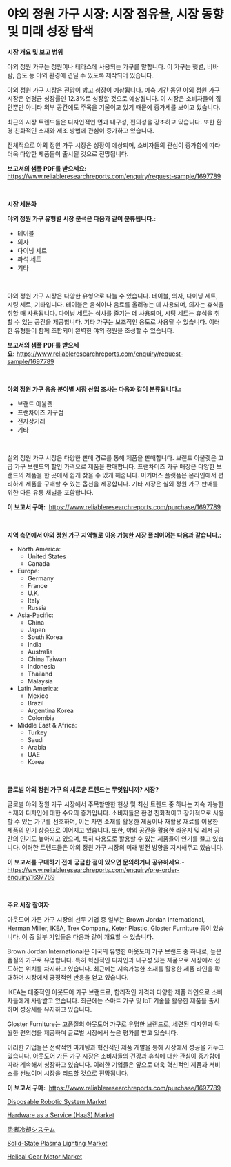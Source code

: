 <p><h1>야외 정원 가구 시장: 시장 점유율, 시장 동향 및 미래 성장 탐색</h1></p><p><strong>시장 개요 및 보고 범위</strong></p>
<p><p>야외 정원 가구는 정원이나 테라스에 사용되는 가구를 말합니다. 이 가구는 햇볕, 비바람, 습도 등 야외 환경에 견딜 수 있도록 제작되어 있습니다. </p><p>야외 정원 가구 시장은 전망이 밝고 성장이 예상됩니다. 예측 기간 동안 야외 정원 가구 시장은 연평균 성장률인 12.3%로 성장할 것으로 예상됩니다. 이 시장은 소비자들이 집 안뿐만 아니라 외부 공간에도 주목을 기울이고 있기 때문에 증가세를 보이고 있습니다.</p><p>최근의 시장 트렌드들은 디자인적인 면과 내구성, 편의성을 강조하고 있습니다. 또한 환경 친화적인 소재와 제조 방법에 관심이 증가하고 있습니다.</p><p>전체적으로 야외 정원 가구 시장은 성장이 예상되며, 소비자들의 관심이 증가함에 따라 더욱 다양한 제품들이 출시될 것으로 전망됩니다.</p></p>
<p><strong>보고서의 샘플 PDF를 받으세요:</strong> <a href="https://www.reliableresearchreports.com/enquiry/request-sample/1697789">https://www.reliableresearchreports.com/enquiry/request-sample/1697789</a></p>
<p>&nbsp;</p>
<p><strong>시장 세분화</strong></p>
<p><strong>야외 정원 가구 유형별 시장 분석은 다음과 같이 분류됩니다.:</strong></p>
<p><ul><li>테이블</li><li>의자</li><li>다이닝 세트</li><li>좌석 세트</li><li>기타</li></ul></p>
<p>&nbsp;</p>
<p><p>야외 정원 가구 시장은 다양한 유형으로 나눌 수 있습니다. 테이블, 의자, 다이닝 세트, 시팅 세트, 기타입니다. 테이블은 음식이나 음료를 올려놓는 데 사용되며, 의자는 휴식을 취할 때 사용됩니다. 다이닝 세트는 식사를 즐기는 데 사용되며, 시팅 세트는 휴식을 취할 수 있는 공간을 제공합니다. 기타 가구는 보조적인 용도로 사용될 수 있습니다. 이러한 유형들이 함께 조합되어 완벽한 야외 정원을 조성할 수 있습니다.</p></p>
<p><strong>보고서의 샘플 PDF를 받으세요:</strong>&nbsp;<a href="https://www.reliableresearchreports.com/enquiry/request-sample/1697789">https://www.reliableresearchreports.com/enquiry/request-sample/1697789</a></p>
<p>&nbsp;</p>
<p><strong> 야외 정원 가구 응용 분야별 시장 산업 조사는 다음과 같이 분류됩니다.:</strong></p>
<p><ul><li>브랜드 아울렛</li><li>프랜차이즈 가구점</li><li>전자상거래</li><li>기타</li></ul></p>
<p>&nbsp;</p>
<p><p>실외 정원 가구 시장은 다양한 판매 경로를 통해 제품을 판매합니다. 브랜드 아울렛은 고급 가구 브랜드의 할인 가격으로 제품을 판매합니다. 프랜차이즈 가구 매장은 다양한 브랜드의 제품을 한 곳에서 쉽게 찾을 수 있게 해줍니다. 이커머스 플랫폼은 온라인에서 편리하게 제품을 구매할 수 있는 옵션을 제공합니다. 기타 시장은 실외 정원 가구 판매를 위한 다른 유통 채널을 포함합니다.</p></p>
<p><strong>이 보고서 구매:</strong>&nbsp; <a href="https://www.reliableresearchreports.com/purchase/1697789">https://www.reliableresearchreports.com/purchase/1697789</a></p>
<p>&nbsp;</p>
<p><strong>지역 측면에서 야외 정원 가구 지역별로 이용 가능한 시장 플레이어는 다음과 같습니다.:</strong></p>
<p><ul>
    <li>
        North America:
        <ul>
            <li>United States</li>
            <li>Canada</li>
        </ul>
    </li>
    <li>
        Europe:
        <ul>
            <li>Germany</li>
            <li>France</li>
            <li>U.K.</li>
            <li>Italy</li>
            <li>Russia</li>
        </ul>
    </li>
    <li>
        Asia-Pacific:
        <ul>
            <li>China</li>
            <li>Japan</li>
            <li>South Korea</li>
            <li>India</li>
            <li>Australia</li>
            <li>China Taiwan</li>
            <li>Indonesia</li>
            <li>Thailand</li>
            <li>Malaysia</li>
        </ul>
    </li>
    <li>
        Latin America:
        <ul>
            <li>Mexico</li>
            <li>Brazil</li>
            <li>Argentina Korea</li>
            <li>Colombia</li>
        </ul>
    </li>
    <li>
        Middle East & Africa:
        <ul>
            <li>Turkey</li>
            <li>Saudi</li>
            <li>Arabia</li>
            <li>UAE</li>
            <li>Korea</li>
        </ul>
    </li>
    </ul></p>
<p>&nbsp;</p>
<p><strong>글로벌 야외 정원 가구 의 새로운 트렌드는 무엇입니까? 시장?</strong></p>
<p><p>글로벌 야외 정원 가구 시장에서 주목할만한 현상 및 최신 트렌드 중 하나는 지속 가능한 소재와 디자인에 대한 수요의 증가입니다. 소비자들은 환경 친화적이고 장기적으로 사용할 수 있는 가구를 선호하며, 이는 자연 소재를 활용한 제품이나 재활용 재료를 이용한 제품의 인기 상승으로 이어지고 있습니다. 또한, 야외 공간을 활용한 라운지 및 레저 공간의 인기도 높아지고 있으며, 특히 다용도로 활용할 수 있는 제품들이 인기를 끌고 있습니다. 이러한 트렌드들은 야외 정원 가구 시장의 미래 발전 방향을 지시해주고 있습니다.</p></p>
<p><strong>이 보고서를 구매하기 전에 궁금한 점이 있으면 문의하거나 공유하세요.</strong>- <a href="https://www.reliableresearchreports.com/enquiry/pre-order-enquiry/1697789">https://www.reliableresearchreports.com/enquiry/pre-order-enquiry/1697789</a></p>
<p>&nbsp;</p>
<p><strong>주요 시장 참여자</strong></p>
<p><p>아웃도어 가든 가구 시장의 선두 기업 중 일부는 Brown Jordan International, Herman Miller, IKEA, Trex Company, Keter Plastic, Gloster Furniture 등이 있습니다. 이 중 일부 기업들은 다음과 같이 개요할 수 있습니다.</p><p>Brown Jordan International은 미국의 유명한 아웃도어 가구 브랜드 중 하나로, 높은 품질의 가구로 유명합니다. 특히 혁신적인 디자인과 내구성 있는 제품으로 시장에서 선도하는 위치를 차지하고 있습니다. 최근에는 지속가능한 소재를 활용한 제품 라인을 확대하며 시장에서 긍정적인 반응을 얻고 있습니다.</p><p>IKEA는 대중적인 아웃도어 가구 브랜드로, 합리적인 가격과 다양한 제품 라인으로 소비자들에게 사랑받고 있습니다. 최근에는 스마트 가구 및 IoT 기술을 활용한 제품을 출시하며 성장세를 유지하고 있습니다.</p><p>Gloster Furniture는 고품질의 아웃도어 가구로 유명한 브랜드로, 세련된 디자인과 탁월한 편의성을 제공하며 글로벌 시장에서 높은 평가를 받고 있습니다.</p><p>이러한 기업들은 전략적인 마케팅과 혁신적인 제품 개발을 통해 시장에서 성공을 거두고 있습니다. 아웃도어 가든 가구 시장은 소비자들의 건강과 휴식에 대한 관심이 증가함에 따라 계속해서 성장하고 있습니다. 이러한 기업들은 앞으로 더욱 혁신적인 제품과 서비스를 선보이며 시장을 리드할 것으로 전망됩니다.</p></p>
<p><strong>이 보고서 구매:</strong>&nbsp;&nbsp;<a href="https://www.reliableresearchreports.com/purchase/1697789">https://www.reliableresearchreports.com/purchase/1697789</a></p>
<p><p><a href="https://view.publitas.com/reportprime-1/insights-into-disposable-robotic-system-market-size-analysing-market-share-trends-and-growth-from-2023-to-2030/">Disposable Robotic System Market</a></p><p><a href="https://cat-emmental-94b.notion.site/Hardware-as-a-Service-HaaS-Market-Size-and-Examines-its-Market-Scope-with-a-Primary-Focus-on-Gro-a35776d4dedd444f99c5567a7ea397ac">Hardware as a Service (HaaS) Market</a></p><p><a href="https://medium.com/@eduardoramez/%E6%82%A3%E8%80%85%E5%86%B7%E5%8D%B4%E3%82%B7%E3%82%B9%E3%83%86%E3%83%A0%E5%B8%82%E5%A0%B4%E3%81%AF-%E5%B8%82%E5%A0%B4%E3%82%B7%E3%82%A7%E3%82%A2-%E5%B8%82%E5%A0%B4%E3%83%88%E3%83%AC%E3%83%B3%E3%83%89-%E5%B8%82%E5%A0%B4%E6%88%90%E9%95%B7%E3%81%AB%E9%96%A2%E3%81%99%E3%82%8B%E6%83%85%E5%A0%B1%E3%82%92%E6%8F%90%E4%BE%9B%E3%81%97%E3%81%A6%E3%81%84%E3%81%BE%E3%81%99-fa805682ed9f">患者冷却システム</a></p><p><a href="https://silk-columnist-571.notion.site/Decoding-the-Solid-State-Plasma-Lighting-Market-A-Deep-Dive-into-the-Latest-Market-Trends-Market-S-4264cbb1510a40e4a7919d100820acb6">Solid-State Plasma Lighting Market</a></p><p><a href="https://issuu.com/reportprime-2/docs/helical-gear-motor-market-size-2030.pptx">Helical Gear Motor Market</a></p></p>
